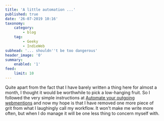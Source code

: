 ```yaml
---
title: 'A little automation ...'
published: true
date: '26-07-2019 10:16'
taxonomy:
    category:
        - blog
    tag:
        - Geeky
        - IndieWeb
subhead: '... shouldn''t be too dangerous'
header_image: '0'
summary:
    enabled: '1'
feed:
    limit: 10
---
```


Quite apart from the fact that I have barely written a thing here for almost a month, I thought it would be worthwhile to pick a low-hanging fruit. So I followed the very simple instructions at [Automate your outgoing webmentions](https://webmention.app/) and now my hope is that I have removed one more piece of grit from what I laughingly call my workflow. It won't make me write more often, but when I do manage it will be one less thing to concern myself with.

